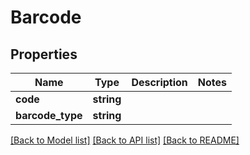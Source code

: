 # Barcode

## Properties
Name | Type | Description | Notes
------------ | ------------- | ------------- | -------------
**code** | **string** |  | 
**barcode_type** | **string** |  | 

[[Back to Model list]](../README.md#documentation-for-models) [[Back to API list]](../README.md#documentation-for-api-endpoints) [[Back to README]](../README.md)



